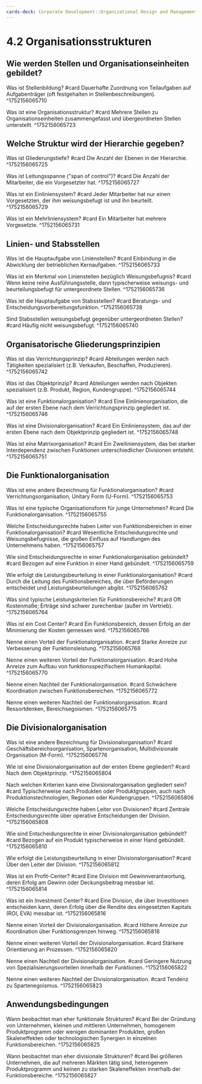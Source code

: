 ```yaml
---
cards-deck: Corporate Development::Organizational Design and Management
---
```


# 4.2 Organisationsstrukturen

## Wie werden Stellen und Organisationseinheiten gebildet?

Was ist Stellenbildung? #card
Dauerhafte Zuordnung von Teilaufgaben auf Aufgabenträger (oft festgehalten in Stellenbeschreibungen).
^1752156065710

Was ist eine Organisationsstruktur? #card
Mehrere Stellen zu Organisationseinheiten zusammengefasst und übergeordneten Stellen unterstellt.
^1752156065723

## Welche Struktur wird der Hierarchie gegeben?

Was ist Gliederungstiefe? #card
Die Anzahl der Ebenen in der Hierarchie.
^1752156065725

Was ist Leitungsspanne ("span of control")? #card
Die Anzahl der Mitarbeiter, die ein Vorgesetzter hat.
^1752156065727

Was ist ein Einliniensystem? #card
Jeder Mitarbeiter hat nur einen Vorgesetzten, der ihm weisungsbefugt ist und ihn beurteilt.
^1752156065729

Was ist ein Mehrliniensystem? #card
Ein Mitarbeiter hat mehrere Vorgesetzte.
^1752156065731

## Linien- und Stabsstellen

Was ist die Hauptaufgabe von Linienstellen? #card
Einbindung in die Abwicklung der betrieblichen Kernaufgaben.
^1752156065733

Was ist ein Merkmal von Linienstellen bezüglich Weisungsbefugnis? #card
Wenn keine reine Ausführungsstelle, dann typischerweise weisungs- und beurteilungsbefugt für untergeordnete Stellen.
^1752156065736

Was ist die Hauptaufgabe von Stabsstellen? #card
Beratungs- und Entscheidungsvorbereitungsfunktion.
^1752156065738

Sind Stabsstellen weisungsbefugt gegenüber untergeordneten Stellen? #card
Häufig nicht weisungsbefugt.
^1752156065740

## Organisatorische Gliederungsprinzipien

Was ist das Verrichtungsprinzip? #card
Abteilungen werden nach Tätigkeiten spezialisiert (z.B. Verkaufen, Beschaffen, Produzieren).
^1752156065742

Was ist das Objektprinzip? #card
Abteilungen werden nach Objekten spezialisiert (z.B. Produkt, Region, Kundengruppe).
^1752156065744

Was ist eine Funktionalorganisation? #card
Eine Einlinienorganisation, die auf der ersten Ebene nach dem Verrichtungsprinzip gegliedert ist.
^1752156065746

Was ist eine Divisionalorganisation? #card
Ein Einliniensystem, das auf der ersten Ebene nach dem Objektprinzip gegliedert ist.
^1752156065748

Was ist eine Matrixorganisation? #card
Ein Zweiliniensystem, das bei starker Interdependenz zwischen Funktionen unterschiedlicher Divisionen entsteht.
^1752156065751

## Die Funktionalorganisation

Was ist eine andere Bezeichnung für Funktionalorganisation? #card
Verrichtungsorganisation, Unitary Form (U-Form).
^1752156065753

Was ist eine typische Organisationsform für junge Unternehmen? #card
Die Funktionalorganisation.
^1752156065755

Welche Entscheidungsrechte haben Leiter von Funktionsbereichen in einer Funktionalorganisation? #card
Wesentliche Entscheidungsrechte und Weisungsbefugnisse, die großen Einfluss auf Handlungen des Unternehmens haben.
^1752156065757

Wie sind Entscheidungsrechte in einer Funktionalorganisation gebündelt? #card
Bezogen auf eine Funktion in einer Hand gebündelt.
^1752156065759

Wie erfolgt die Leistungsbeurteilung in einer Funktionalorganisation? #card
Durch die Leitung des Funktionsbereiches, die über Beförderungen entscheidet und Leistungsbeurteilungen abgibt.
^1752156065762

Was sind typische Leistungskriterien für Funktionsbereiche? #card
Oft Kostenmaße; Erträge sind schwer zurechenbar (außer im Vertrieb).
^1752156065764

Was ist ein Cost Center? #card
Ein Funktionsbereich, dessen Erfolg an der Minimierung der Kosten gemessen wird.
^1752156065766

Nenne einen Vorteil der Funktionalorganisation. #card
Starke Anreize zur Verbesserung der Funktionsleistung.
^1752156065768

Nenne einen weiteren Vorteil der Funktionalorganisation. #card
Hohe Anreize zum Aufbau von funktionsspezifischem Humankapital.
^1752156065770

Nenne einen Nachteil der Funktionalorganisation. #card
Schwächere Koordination zwischen Funktionsbereichen.
^1752156065772

Nenne einen weiteren Nachteil der Funktionalorganisation. #card
Ressortdenken, Bereichsegoismen.
^1752156065775

## Die Divisionalorganisation

Was ist eine andere Bezeichnung für Divisionalorganisation? #card
Geschäftsbereichsorganisation, Spartenorganisation, Multidivisionale Organisation (M-Form).
^1752156065776

Wie ist eine Divisionalorganisation auf der ersten Ebene gegliedert? #card
Nach dem Objektprinzip.
^1752156065804

Nach welchen Kriterien kann eine Divisionalorganisation gegliedert sein? #card
Typischerweise nach Produkten oder Produktgruppen, auch nach Produktionstechnologien, Regionen oder Kundengruppen.
^1752156065806

Welche Entscheidungsrechte haben Leiter von Divisionen? #card
Zentrale Entscheidungsrechte über operative Entscheidungen der Division.
^1752156065808

Wie sind Entscheidungsrechte in einer Divisionalorganisation gebündelt? #card
Bezogen auf ein Produkt typischerweise in einer Hand gebündelt.
^1752156065810

Wie erfolgt die Leistungsbeurteilung in einer Divisionalorganisation? #card
Über den Leiter der Division.
^1752156065812

Was ist ein Profit-Center? #card
Eine Division mit Gewinnverantwortung, deren Erfolg am Gewinn oder Deckungsbeitrag messbar ist.
^1752156065814

Was ist ein Investment Center? #card
Eine Division, die über Investitionen entscheiden kann, deren Erfolg über die Rendite des eingesetzten Kapitals (ROI, EVA) messbar ist.
^1752156065816

Nenne einen Vorteil der Divisionalorganisation. #card
Höhere Anreize zur Koordination über Funktionsgrenzen hinweg.
^1752156065818

Nenne einen weiteren Vorteil der Divisionalorganisation. #card
Stärkere Orientierung an Prozessen.
^1752156065820

Nenne einen Nachteil der Divisionalorganisation. #card
Geringere Nutzung von Spezialisierungsvorteilen innerhalb der Funktionen.
^1752156065822

Nenne einen weiteren Nachteil der Divisionalorganisation. #card
Tendenz zu Spartenegoismus.
^1752156065823

## Anwendungsbedingungen

Wann beobachtet man eher funktionale Strukturen? #card
Bei der Gründung von Unternehmen, kleinen und mittleren Unternehmen, homogenem Produktprogramm oder wenigen dominanten Produkten, großen Skaleneffekten oder technologischen Synergien in einzelnen Funktionsbereichen.
^1752156065825

Wann beobachtet man eher divisionale Strukturen? #card
Bei größeren Unternehmen, die auf mehreren Märkten tätig sind, heterogenem Produktprogramm und keinen zu starken Skaleneffekten innerhalb der Funktionsbereiche.
^1752156065827
